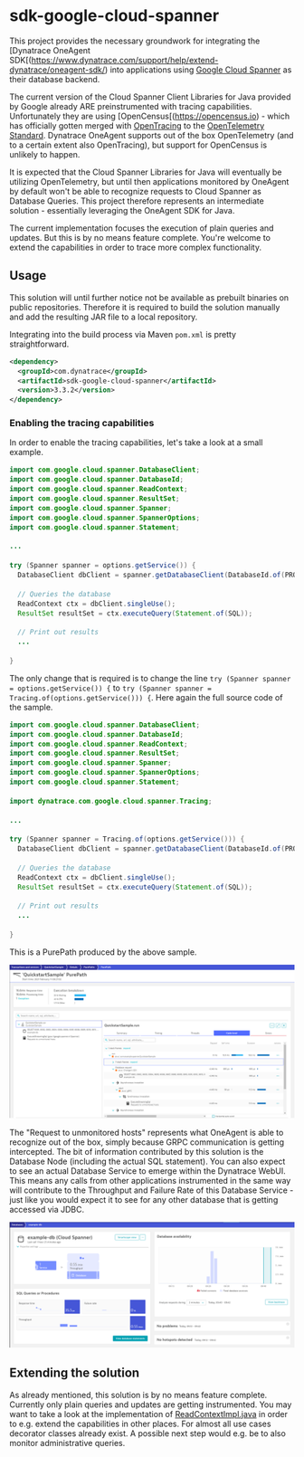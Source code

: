 # sdk-google-cloud-spanner

This project provides the necessary groundwork for integrating the [Dynatrace OneAgent SDK[(https://www.dynatrace.com/support/help/extend-dynatrace/oneagent-sdk/) into applications using [Google Cloud Spanner](https://cloud.google.com/spanner) as their database backend.

The current version of the Cloud Spanner Client Libraries for Java provided by Google already ARE preinstrumented with tracing capabilities. Unfortunately they are using [OpenCensus[(https://opencensus.io) - which has officially gotten merged with [OpenTracing](https://opentracing.io) to the [OpenTelemetry Standard](https://opentelemetry.io). Dynatrace OneAgent supports out of the box OpenTelemetry (and to a certain extent also OpenTracing), but support for OpenCensus is unlikely to happen.

It is expected that the Cloud Spanner Libraries for Java will eventually be utilizing OpenTelemetry, but until then applications monitored by OneAgent by default won't be able to recognize requests to Cloud Spanner as Database Queries.
This project therefore represents an intermediate solution - essentially leveraging the OneAgent SDK for Java.

The current implementation focuses the execution of plain queries and updates. But this is by no means feature complete. You're welcome to extend the capabilities in order to trace more complex functionality.

## Usage
This solution will until further notice not be available as prebuilt binaries on public repositories. Therefore it is required to build the solution manually and add the resulting JAR file to a local repository.

Integrating into the build process via Maven `pom.xml` is pretty straightforward.

```xml
<dependency>
  <groupId>com.dynatrace</groupId>
  <artifactId>sdk-google-cloud-spanner</artifactId>
  <version>3.3.2</version>
</dependency>
```
### Enabling the tracing capabilities
In order to enable the tracing capabilities, let's take a look at a small example.

```java
import com.google.cloud.spanner.DatabaseClient;
import com.google.cloud.spanner.DatabaseId;
import com.google.cloud.spanner.ReadContext;
import com.google.cloud.spanner.ResultSet;
import com.google.cloud.spanner.Spanner;
import com.google.cloud.spanner.SpannerOptions;
import com.google.cloud.spanner.Statement;

...

try (Spanner spanner = options.getService()) {
  DatabaseClient dbClient = spanner.getDatabaseClient(DatabaseId.of(PROJECT_ID, INSTANCE_ID, DATABASE_ID));

  // Queries the database
  ReadContext ctx = dbClient.singleUse();		
  ResultSet resultSet = ctx.executeQuery(Statement.of(SQL));

  // Print out results
  ...

}
```

The only change that is required is to change the line ```try (Spanner spanner = options.getService()) {``` to ```try (Spanner spanner = Tracing.of(options.getService())) {```. Here again the full source code of the sample.

```java
import com.google.cloud.spanner.DatabaseClient;
import com.google.cloud.spanner.DatabaseId;
import com.google.cloud.spanner.ReadContext;
import com.google.cloud.spanner.ResultSet;
import com.google.cloud.spanner.Spanner;
import com.google.cloud.spanner.SpannerOptions;
import com.google.cloud.spanner.Statement;

import dynatrace.com.google.cloud.spanner.Tracing;

...

try (Spanner spanner = Tracing.of(options.getService())) {
  DatabaseClient dbClient = spanner.getDatabaseClient(DatabaseId.of(PROJECT_ID, INSTANCE_ID, DATABASE_ID));

  // Queries the database
  ReadContext ctx = dbClient.singleUse();		
  ResultSet resultSet = ctx.executeQuery(Statement.of(SQL));

  // Print out results
  ...

}
```

This is a PurePath produced by the above sample.

![PurePath](./doc/img/spanner-purepath.png)

The "Request to unmonitored hosts" represents what OneAgent is able to recognize out of the box, simply because GRPC communication is getting intercepted.
The bit of information contributed by this solution is the Database Node (including the actual SQL statement).
You can also expect to see an actual Database Service to emerge within the Dynatrace WebUI. This means any calls from other applications instrumented in the same way will contribute to the Throughput and Failure Rate of this Database Service - just like you would expect it to see for any other database that is getting accessed via JDBC.

![Database Service](./doc/img/spanner-db-service.png)


## Extending the solution
As already mentioned, this solution is by no means feature complete. Currently only plain queries and updates are getting instrumented.
You may want to take a look at the implementation of [ReadContextImpl.java](./src/main/java/dynatrace/com/google/cloud/spanner/ReadContextImpl.java) in order to e.g. extend the capabilities in other places. For almost all use cases decorator classes already exist. A possible next step would e.g. be to also monitor administrative queries.
